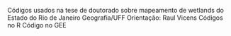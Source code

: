 Códigos usados na tese de doutorado sobre mapeamento de wetlands do Estado do Rio de Janeiro
Geografia/UFF
Orientação: Raul Vicens
Códigos no R
Código no GEE
